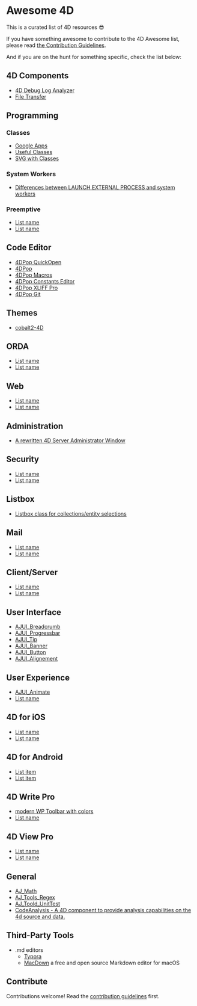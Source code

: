 # Awesome 4D 

This is a curated list of 4D resources :sunglasses:

If you have something awesome to contribute to the 4D Awesome list, please read [the Contribution Guidelines](https://github.com/intissarMez/awesome-4d/blob/master/contributing.md).

And if you are on the hunt for something specific, check the list below:

## 4D Components

- [4D Debug Log Analyzer](https://github.com/4d-depot/4DDebugLogAnalyser)
- [File Transfer](https://github.com/ThomasMaul/FileTransfer_Class)


## Programming

### Classes

* [Google Apps](https://github.com/macMikey/4d-google-workspace)
* [Useful Classes](https://github.com/ThomasMaul/Classes)
* [SVG with Classes](https://github.com/vdelachaux/SVG-with-Classes)


### System Workers

- [Differences between LAUNCH EXTERNAL PROCESS and system workers](https://github.com/ThomasMaul/Example_System_workers)


### Preemptive 

- [List name](http://example.com)
- [List name](http://example.com)


## Code Editor

- [4DPop QuickOpen](https://github.com/vdelachaux/4DPop-QuickOpen) 
- [4DPop](https://github.com/vdelachaux/4DPop)
- [4DPop Macros](https://github.com/vdelachaux/4DPop-Macros)
- [4DPop Constants Editor](https://github.com/vdelachaux/4DPop-Constants-Editor)
- [4DPop XLIFF Pro](https://github.com/vdelachaux/4DPop-XLIFF-Pro)
- [4DPop Git](https://github.com/vdelachaux/4DPop-Git)

## Themes

- [cobalt2-4D](https://github.com/Ganbin/cobalt2-4D)

## ORDA

- [List name](http://example.com)
- [List name](http://example.com)


## Web

- [List name](http://example.com)
- [List name](http://example.com)


## Administration

- [A rewritten 4D Server Administrator Window](https://github.com/ThomasMaul/AdminWindow)


## Security

- [List name](http://example.com)
- [List name](http://example.com)


## Listbox

- [Listbox class for collections/entity selections](https://github.com/KirkBrooks/listbox_class)


## Mail

- [List name](http://example.com)
- [List name](http://example.com)


## Client/Server

- [List name](http://example.com)
- [List name](http://example.com)


## User Interface

- [AJUI_Breadcrumb](https://github.com/AJARProject/AJUI_Breadcrumb)
- [AJUI_Progressbar](https://github.com/AJARProject/AJUI_Progressbar)
- [AJUI_Tip](https://github.com/AJARProject/AJUI_Tip)
- [AJUI_Banner](https://github.com/AJARProject/AJUI_Banner)
- [AJUI_Button](https://github.com/AJARProject/AJUI_Button)
- [AJUI_Alignement](https://github.com/AJARProject/AJUI_Alignment)


## User Experience

- [AJUI_Animate](https://github.com/AJARProject/AJUI_Animate)
- [List name](http://example.com)


## 4D for iOS

- [List name](http://example.com)
- [List name](http://example.com)


## 4D for Android


- [List item](http://example.com)
- [List item](http://example.com)


## 4D Write Pro


- [modern WP Toolbar with colors](https://github.com/ArminDeeg/modern-WP-Toolbar---4D-WritePro-Interface)
- [List name](http://example.com)

## 4D View Pro

- [List name](http://example.com)
- [List name](http://example.com)


## General

- [AJ_Math](https://github.com/AJARProject/AJ_Math)
- [AJ_Tools_Regex](https://github.com/AJARProject/AJ_Tools_Regex)
- [AJ_Toold_UnitTest](https://github.com/AJARProject/AJ_Tools_UnitTest)
- [CodeAnalysis - A 4D component to provide analysis capabilities on the 4d source and data.](https://github.com/dbeaubien/CodeAnalysis)

## Third-Party Tools

* .md editors
  * [Typora](http://typora.io)
  * [MacDown](https://github.com/MacDownApp/macdown) a free and open source Markdown editor for macOS

## Contribute

Contributions welcome! Read the [contribution guidelines](contributing.md) first.

